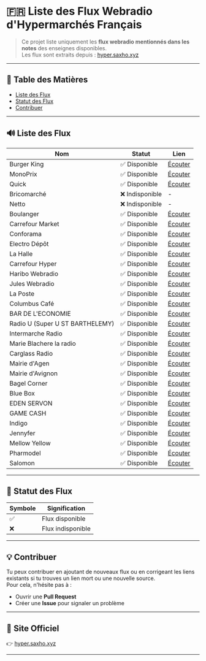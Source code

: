 # 🇫🇷 Liste des Flux Webradio d'Hypermarchés Français

> Ce projet liste uniquement les **flux webradio mentionnés dans les notes** des enseignes disponibles.  
> Les flux sont extraits depuis : [hyper.saxho.xyz](https://hyper.saxho.xyz)

---

## 📡 Table des Matières

- [Liste des Flux](#liste-des-flux)
- [Statut des Flux](#statut-des-flux)
- [Contribuer](#contribuer)

---

## 🔊 Liste des Flux

| Nom | Statut | Lien |
|-----|--------|------|
| Burger King | ✅ Disponible | [Écouter](http://burgerking.ice.infomaniak.ch/burgerking.aac) |
| MonoPrix | ✅ Disponible | [Écouter](https://46.105.251.82/monop1) |
| Quick | ✅ Disponible | [Écouter](https://quick.ice.infomaniak.ch/quick.aac) |
| Bricomarché | ❌ Indisponible | - |
| Netto | ❌ Indisponible | - |
| Boulanger | ✅ Disponible | [Écouter](https://46.105.251.82/boulanger27) |
| Carrefour Market | ✅ Disponible | [Écouter](https://46.105.251.82/carrmarket) |
| Conforama | ✅ Disponible | [Écouter](https://46.105.251.82/confo1) |
| Electro Dépôt | ✅ Disponible | [Écouter](https://46.105.251.82/electrodepot) |
| La Halle | ✅ Disponible | [Écouter](https://46.105.251.82/lahalle) |
| Carrefour Hyper | ✅ Disponible | [Écouter](https://46.105.251.82/carrhyper) |
| Haribo Webradio | ✅ Disponible | [Écouter](https://46.105.251.82/haribo) |
| Jules Webradio | ✅ Disponible | [Écouter](https://46.105.251.82/jules) |
| La Poste | ✅ Disponible | [Écouter](https://46.105.251.82/laposte28) |
| Columbus Café | ✅ Disponible | [Écouter](https://46.105.251.82/colombuscafe) |
| BAR DE L'ECONOMIE | ✅ Disponible | [Écouter](https://stream3.vestaradio.com/BARDELECONOMIE) |
| Radio U (Super U ST BARTHELEMY) | ✅ Disponible | [Écouter](https://stream3.vestaradio.com/RADIO-U-SBH) |
| Intermarche Radio | ✅ Disponible | [Écouter](https://broadcast.ice.infomaniak.ch/france1-hq.aac) |
| Marie Blachere la radio | ✅ Disponible | [Écouter](https://radiomarieblachere.ice.infomaniak.ch/radiomarieblachere-96.mp3) |
| Carglass Radio | ✅ Disponible | [Écouter](http://carglass.ice.infomaniak.ch/carglass-tubes.aac) |
| Mairie d'Agen | ✅ Disponible | [Écouter](https://46.105.251.82/mairieagen) |
| Mairie d'Avignon | ✅ Disponible | [Écouter](https://46.105.251.82/marieavignon) |
| Bagel Corner | ✅ Disponible | [Écouter](https://46.105.251.82/bagelcornerwebradio) |
| Blue Box | ✅ Disponible | [Écouter](https://46.105.251.82/bluebox) |
| EDEN SERVON | ✅ Disponible | [Écouter](https://46.105.251.82/eden26) |
| GAME CASH | ✅ Disponible | [Écouter](https://46.105.251.82/gamecash) |
| Indigo | ✅ Disponible | [Écouter](https://46.105.251.82/indigo46) |
| Jennyfer | ✅ Disponible | [Écouter](https://46.105.251.82/jennyfer) |
| Mellow Yellow | ✅ Disponible | [Écouter](https://46.105.251.82/mellowyellow) |
| Pharmodel | ✅ Disponible | [Écouter](https://46.105.251.82/pharmodel1) |
| Salomon | ✅ Disponible | [Écouter](https://46.105.251.82/salomon) |

---

## 🧪 Statut des Flux

| Symbole | Signification |
|--------|----------------|
| ✅ | Flux disponible |
| ❌ | Flux indisponible |

---

## 💡 Contribuer

Tu peux contribuer en ajoutant de nouveaux flux ou en corrigeant les liens existants si tu trouves un lien mort ou une nouvelle source.  
Pour cela, n'hésite pas à :

- Ouvrir une **Pull Request**
- Créer une **Issue** pour signaler un problème

---

## 🔗 Site Officiel
👉 [hyper.saxho.xyz](https://hyper.saxho.xyz)

---
